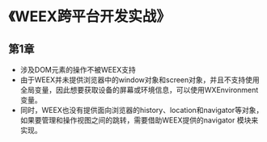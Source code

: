 #  《WEEX跨平台开发实战》

## 第1章

* 涉及DOM元素的操作不被WEEX支持
* 由于WEEX并未提供浏览器中的window对象和screen对象，并且不支持使用全局变量，因此想要获取设备的屏幕或环境信息，可以使用WXEnvironment变量。
* 同时，WEEX也没有提供面向浏览器的history、location和navigator等对象，如果要管理和操作视图之间的跳转，需要借助WEEX提供的navigator 模块来实现。